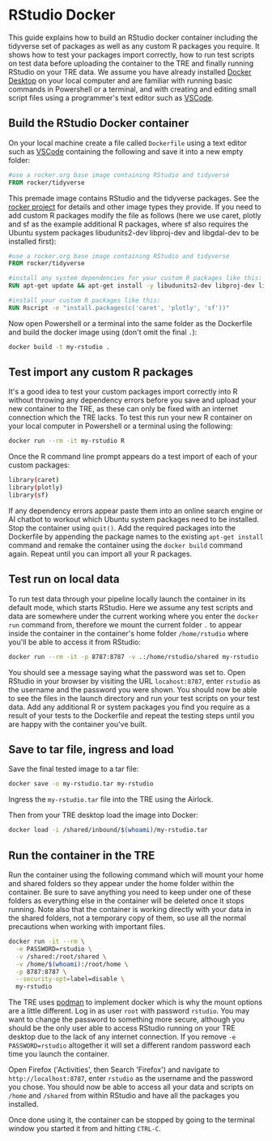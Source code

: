 # RStudio Docker
This guide explains how to build an RStudio docker container including the tidyverse set of packages as well as any custom R packages you require. It shows how to test your packages import correctly, how to run test scripts on test data before uploading the container to the TRE and finally running RStudio on your TRE data. We assume you have already installed [Docker Desktop](https://www.docker.com/products/docker-desktop/) on your local computer and are familiar with running basic commands in Powershell or a terminal, and with creating and editing small script files using a programmer's text editor such as [VSCode](https://code.visualstudio.com/).

## Build the RStudio Docker container
On your local machine create a file called `Dockerfile` using a text editor such as [VSCode](https://code.visualstudio.com/) containing the following and save it into a new empty folder:

```Dockerfile
#use a rocker.org base image containing RStudio and tidyverse
FROM rocker/tidyverse
```

This premade image contains RStudio and the tidyverse packages. See the [rocker project](https://rocker-project.org/images/versioned/rstudio.html) for details and other image types they provide. If you need to add custom R packages modify the file as follows (here we use caret, plotly and sf as the example additional R packages, where sf also requires the Ubuntu system packages libudunits2-dev libproj-dev and libgdal-dev to be installed first):

```Dockerfile
#use a rocker.org base image containing RStudio and tidyverse
FROM rocker/tidyverse

#install any system dependencies for your custom R packages like this:
RUN apt-get update && apt-get install -y libudunits2-dev libproj-dev libgdal-dev

#install your custom R packages like this:
RUN Rscript -e "install.packages(c('caret', 'plotly', 'sf'))"
```

Now open Powershell or a terminal into the same folder as the Dockerfile and build the docker image using (don't omit the final `.`):
```bash
docker build -t my-rstudio .
```

## Test import any custom R packages
It's a good idea to test your custom packages import correctly into R without throwing any dependency errors before you save and upload your new container to the TRE, as these can only be fixed with an internet connection which the TRE lacks. To test this run your new R container on your local computer in Powershell or a terminal using the following:

```bash
docker run --rm -it my-rstudio R
```

Once the R command line prompt appears do a test import of each of your custom packages:

```bash
library(caret)
library(plotly)
library(sf)
```

If any dependency errors appear paste them into an online search engine or AI chatbot to workout which Ubuntu system packages need to be installed. Stop the container using `quit()`. Add the required packages into the Dockerfile by appending the package names to the existing `apt-get install` command and remake the container using the `docker build` command again. Repeat until you can import all your R packages.

## Test run on local data

To run test data through your pipeline locally launch the container in its default mode, which starts RStudio. Here we assume any test scripts and data are somewhere under the current working where you enter the `docker run` command from, therefore we mount the current folder `.` to appear inside the container in the container's home folder `/home/rstudio` where you'll be able to access it from RStudio:

```bash
docker run --rm -it -p 8787:8787 -v .:/home/rstudio/shared my-rstudio
```

You should see a message saying what the password was set to. Open RStudio in your browser by visiting the URL `locahost:8787`, enter `rstudio` as the username and the password you were shown. You should now be able to see the files in the launch directory and run your test scripts on your test data. Add any additional R or system packages you find you require as a result of your tests to the Dockerfile and repeat the testing steps until you are happy with the container you've built.

## Save to tar file, ingress and load
Save the final tested image to a tar file:
```bash
docker save -o my-rstudio.tar my-rstudio
```

Ingress the `my-rstudio.tar` file into the TRE using the Airlock.

Then from your TRE desktop load the image into Docker:
```bash
docker load -i /shared/inbound/$(whoami)/my-rstudio.tar
```

## Run the container in the TRE
Run the container using the following command which will mount your home and shared folders so they appear under the home folder within the container. Be sure to save anything you need to keep under one of these folders as everything else in the container will be deleted once it stops running. Note also that the container is working directly with your data in the shared folders, not a temporary copy of them, so use all the normal precautions when working with important files.

```bash
docker run -it --rm \
  -e PASSWORD=rstudio \
  -v /shared:/root/shared \
  -v /home/$(whoami):/root/home \
  -p 8787:8787 \
  --security-opt=label=disable \
  my-rstudio
```

The TRE uses [podman](https://podman.io/) to implement docker which is why the mount options are a little different. Log in as user `root` with password `rstudio`. You may want to change the password to something more secure, although you should be the only user able to access RStudio running on your TRE desktop due to the lack of any internet connection. If you remove `-e PASSWORD=rstudio` altogether it will set a different random password each time you launch the container.

Open Firefox ('Activities', then Search 'Firefox') and navigate to `http://localhost:8787`, enter `rstudio` as the username and the password you chose. You should now be able to access all your data and scripts on `/home` and `/shared` from within RStudio and have all the packages you installed.

Once done using it, the container can be stopped by going to the terminal window you started it from and hitting `CTRL-C`.